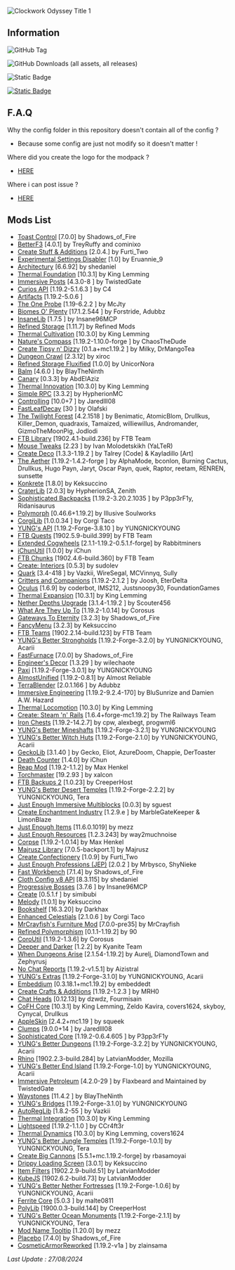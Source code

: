 
![Clockwork Odyssey Title 1](https://github.com/user-attachments/assets/34f509eb-31fc-409b-8b5d-1ed4800ddab4)

## Information

![GitHub Tag](https://img.shields.io/github/v/tag/RLLanonymous/Clockwork-Odyssey-Modpack?sort=date&style=for-the-badge&logo=gitbook)

![GitHub Downloads (all assets, all releases)](https://img.shields.io/github/downloads/RLLanonymous/Clockwork-Odyssey-Modpack/total?style=for-the-badge&logo=github&color=%23209403)

![Static Badge](https://img.shields.io/badge/Latest%20Minecraft%20Version%20Supported-1.19.2-%2307b1e0?style=for-the-badge)

[![Static Badge](https://img.shields.io/badge/Modpack%20Wiki-%23555555?style=for-the-badge)](https://github.com/RLLanonymous/Clockwork-Odyssey-Modpack/wiki)


## F.A.Q

Why the config folder in this repository doesn't contain all of the config ?

- Because some config are just not modify so it doesn't matter !

Where did you create the logo for the modpack ?

- [HERE](https://www.titlemc.app/)

Where i can post issue ? 

- [HERE](https://github.com/RLLanonymous/Clockwork-Odyssey-Modpack/issues)

## Mods List

- [Toast Control](https://www.curseforge.com/projects/271740) [7.0.0] by Shadows_of_Fire
- [BetterF3](https://www.curseforge.com/projects/401648) [4.0.1] by TreyRuffy and cominixo
- [Create Stuff & Additions](https://www.curseforge.com/projects/466792) [2.0.4.] by Furti_Two
- [Experimental Settings Disabler](https://www.curseforge.com/projects/926083) [1.0] by Eruannie_9
- [Architectury](https://www.curseforge.com/projects/419699) [6.6.92] by shedaniel
- [Thermal Foundation](https://www.curseforge.com/projects/222880) [10.3.1] by King Lemming
- [Immersive Posts](https://www.curseforge.com/projects/314645) [4.3.0-8
] by TwistedGate
- [Curios API](https://www.curseforge.com/projects/309927) [1.19.2-5.1.6.3
] by C4
- [Artifacts](https://www.curseforge.com/projects/312353) [1.19.2-5.0.6
]
- [The One Probe](https://www.curseforge.com/projects/245211) [1.19-6.2.2
] by McJty
- [Biomes O' Plenty](https://www.curseforge.com/projects/220318) [17.1.2.544
] by Forstride, Adubbz
- [InsaneLib](https://www.curseforge.com/projects/465109) [1.7.5
] by Insane96MCP
- [Refined Storage](https://www.curseforge.com/projects/243076) [1.11.7] by Refined Mods
- [Thermal Cultivation](https://www.curseforge.com/projects/271835) [10.3.0] by King Lemming
- [Nature's Compass](https://www.curseforge.com/projects/252848) [1.19.2-1.10.0-forge
] by ChaosTheDude
- [Create Tipsy n' Dizzy](https://www.curseforge.com/projects/952062) [0.1.a+mc1.19.2
] by Milky, DrMangoTea
- [Dungeon Crawl](https://www.curseforge.com/projects/324973) [2.3.12] by xiroc
- [Refined Storage Fluxified](https://www.curseforge.com/projects/383669) [1.0.0] by UnicorNora
- [Balm](https://www.curseforge.com/projects/531761) [4.6.0
] by BlayTheNinth
- [Canary](https://www.curseforge.com/projects/665658) [0.3.3] by AbdElAziz
- [Thermal Innovation](https://www.curseforge.com/projects/291737) [10.3.0] by King Lemming
- [Simple RPC](https://www.curseforge.com/projects/411816) [3.3.2] by HypherionMC
- [Controlling](https://www.curseforge.com/projects/250398) [10.0+7
] by Jaredlll08
- [FastLeafDecay](https://www.curseforge.com/projects/230976) [30
] by Olafski
- [The Twilight Forest](https://www.curseforge.com/projects/227639) [4.2.1518
] by Benimatic, AtomicBlom, Drullkus, Killer_Demon, quadraxis, Tamaized, williewillus, Andromander, GizmoTheMoonPig, Jodlodi
- [FTB Library](https://www.curseforge.com/projects/404465) [1902.4.1-build.236] by FTB Team
- [Mouse Tweaks](https://www.curseforge.com/projects/60089) [2.23
] by Ivan Molodetskikh (YaLTeR)
- [Create Deco](https://www.curseforge.com/projects/509285) [1.3.3-1.19.2
] by Talrey [Code] & Kayladillo [Art]
- [The Aether](https://www.curseforge.com/projects/255308) [1.19.2-1.4.2-forge
] by AlphaMode, bconlon, Burning Cactus, Drullkus, Hugo Payn, Jaryt, Oscar Payn, quek, Raptor, reetam, RENREN, sunsette
- [Konkrete](https://www.curseforge.com/projects/410295) [1.8.0] by Keksuccino
- [CraterLib](https://www.curseforge.com/projects/867099) [2.0.3] by HypherionSA, Zenith
- [Sophisticated Backpacks](https://www.curseforge.com/projects/422301) [1.19.2-3.20.2.1035
] by P3pp3rF1y, Ridanisaurus
- [Polymorph](https://www.curseforge.com/projects/388800) [0.46.6+1.19.2] by Illusive Soulworks
- [CorgiLib](https://www.curseforge.com/projects/693313) [1.0.0.34
] by Corgi Taco
- [YUNG's API](https://www.curseforge.com/projects/421850) [1.19.2-Forge-3.8.10
] by YUNGNICKYOUNG
- [FTB Quests](https://www.curseforge.com/projects/289412) [1902.5.9-build.399] by FTB Team
- [Extended Cogwheels](https://www.curseforge.com/projects/739973) [2.1.1-1.19.2-0.5.1.f-forge] by Rabbitminers
- [iChunUtil](https://www.curseforge.com/projects/229060) [1.0.0] by iChun
- [FTB Chunks](https://www.curseforge.com/projects/314906) [1902.4.6-build.360] by FTB Team
- [Create: Interiors](https://www.curseforge.com/projects/906239) [0.5.3] by sudolev
- [Quark](https://www.curseforge.com/projects/243121) [3.4-418
] by Vazkii, WireSegal, MCVinnyq, Sully
- [Critters and Companions](https://www.curseforge.com/projects/574913) [1.19.2-2.1.2
] by Joosh, EterDelta
- [Oculus](https://www.curseforge.com/projects/581495) [1.6.9] by coderbot, IMS212, Justsnoopy30, FoundationGames
- [Thermal Expansion](https://www.curseforge.com/projects/69163) [10.3.1] by King Lemming
- [Nether Depths Upgrade](https://www.curseforge.com/projects/670011) [3.1.4-1.19.2
] by Scouter456
- [What Are They Up To](https://www.curseforge.com/projects/945479) [1.19.2-1.0.14] by Corosus
- [Gateways To Eternity](https://www.curseforge.com/projects/417802) [3.2.3] by Shadows_of_Fire
- [FancyMenu](https://www.curseforge.com/projects/367706) [3.2.3] by Keksuccino
- [FTB Teams](https://www.curseforge.com/projects/404468) [1902.2.14-build.123] by FTB Team
- [YUNG's Better Strongholds](https://www.curseforge.com/projects/465575) [1.19.2-Forge-3.2.0] by YUNGNICKYOUNG, Acarii
- [FastFurnace](https://www.curseforge.com/projects/299540) [7.0.0] by Shadows_of_Fire
- [Engineer's Decor](https://www.curseforge.com/projects/313866) [1.3.29
] by wilechaote
- [Paxi](https://www.curseforge.com/projects/515708) [1.19.2-Forge-3.0.1] by YUNGNICKYOUNG
- [AlmostUnified](https://www.curseforge.com/projects/633823) [1.19.2-0.8.1] by Almost Reliable
- [TerraBlender](https://www.curseforge.com/projects/563928) [2.0.1.166
] by Adubbz
- [Immersive Engineering](https://www.curseforge.com/projects/231951) [1.19.2-9.2.4-170] by BluSunrize and Damien A.W. Hazard
- [Thermal Locomotion](https://www.curseforge.com/projects/406959) [10.3.0] by King Lemming
- [Create: Steam 'n' Rails](https://www.curseforge.com/projects/688231) [1.6.4+forge-mc1.19.2] by The Railways Team
- [Iron Chests](https://www.curseforge.com/projects/228756) [1.19.2-14.2.7] by cpw, alexbegt, progwml6
- [YUNG's Better Mineshafts](https://www.curseforge.com/projects/389665) [1.19.2-Forge-3.2.1] by YUNGNICKYOUNG
- [YUNG's Better Witch Huts](https://www.curseforge.com/projects/631401) [1.19.2-Forge-2.1.0] by YUNGNICKYOUNG, Acarii
- [GeckoLib](https://www.curseforge.com/projects/388172) [3.1.40
] by Gecko, Eliot, AzureDoom, Chappie, DerToaster
- [Death Counter](https://www.curseforge.com/projects/229068) [1.4.0] by iChun
- [Reap Mod](https://www.curseforge.com/projects/244256) [1.19.2-1.1.2] by Max Henkel
- [Torchmaster](https://www.curseforge.com/projects/254268) [19.2.93
] by xalcon
- [FTB Backups 2](https://www.curseforge.com/projects/622737) [1.0.23] by CreeperHost
- [YUNG's Better Desert Temples](https://www.curseforge.com/projects/631016) [1.19.2-Forge-2.2.2] by YUNGNICKYOUNG, Tera
- [Just Enough Immersive Multiblocks](https://www.curseforge.com/projects/634571) [0.0.3] by sguest
- [Create Enchantment Industry](https://www.curseforge.com/projects/688768) [1.2.9.e
] by MarbleGateKeeper & LimonBlaze
- [Just Enough Items](https://www.curseforge.com/projects/238222) [11.6.0.1019] by mezz
- [Just Enough Resources](https://www.curseforge.com/projects/240630) [1.2.3.243] by way2muchnoise
- [Corpse](https://www.curseforge.com/projects/316582) [1.19.2-1.0.14] by Max Henkel
- [Majrusz Library](https://www.curseforge.com/projects/437409) [7.0.5-backport.1] by Majrusz
- [Create Confectionery](https://www.curseforge.com/projects/531834) [1.0.9] by Furti_Two
- [Just Enough Professions (JEP)](https://www.curseforge.com/projects/417645) [2.0.2
] by Mrbysco, ShyNieke
- [Fast Workbench](https://www.curseforge.com/projects/288885) [7.1.4] by Shadows_of_Fire
- [Cloth Config v8 API](https://www.curseforge.com/projects/348521) [8.3.115] by shedaniel
- [Progressive Bosses](https://www.curseforge.com/projects/289466) [3.7.6
] by Insane96MCP
- [Create](https://www.curseforge.com/projects/328085) [0.5.1.f
] by simibubi
- [Melody](https://www.curseforge.com/projects/938643) [1.0.1] by Keksuccino
- [Bookshelf](https://www.curseforge.com/projects/228525) [16.3.20] by Darkhax
- [Enhanced Celestials](https://www.curseforge.com/projects/438447) [2.1.0.6
] by Corgi Taco
- [MrCrayfish's Furniture Mod](https://www.curseforge.com/projects/55438) [7.0.0-pre35] by MrCrayfish
- [Refined Polymorphism](https://www.curseforge.com/projects/943086) [0.1.1-1.19.2] by 90
- [CoroUtil](https://www.curseforge.com/projects/237749) [1.19.2-1.3.6] by Corosus
- [Deeper and Darker](https://www.curseforge.com/projects/659011) [1.2.2] by Kyanite Team
- [When Dungeons Arise](https://www.curseforge.com/projects/442508) [2.1.54-1.19.2] by Aurelj, DiamondTown and Zephyrusj
- [No Chat Reports](https://www.curseforge.com/projects/634062) [1.19.2-v1.5.1] by Aizistral
- [YUNG's Extras](https://www.curseforge.com/projects/480006) [1.19.2-Forge-3.1.0] by YUNGNICKYOUNG, Acarii
- [Embeddium](https://www.curseforge.com/projects/908741) [0.3.18.1+mc1.19.2] by embeddedt
- [Create Crafts & Additions](https://www.curseforge.com/projects/439890) [1.19.2-1.2.3
] by MRH0
- [Chat Heads](https://www.curseforge.com/projects/407206) [0.12.13] by dzwdz, Fourmisain
- [CoFH Core](https://www.curseforge.com/projects/69162) [10.3.1] by King Lemming, Zeldo Kavira, covers1624, skyboy, Cynycal, Drullkus
- [AppleSkin](https://www.curseforge.com/projects/248787) [2.4.2+mc1.19
] by squeek
- [Clumps](https://www.curseforge.com/projects/256717) [9.0.0+14
] by Jaredlll08
- [Sophisticated Core](https://www.curseforge.com/projects/618298) [1.19.2-0.6.4.605
] by P3pp3rF1y
- [YUNG's Better Dungeons](https://www.curseforge.com/projects/510089) [1.19.2-Forge-3.2.2] by YUNGNICKYOUNG, Acarii
- [Rhino](https://www.curseforge.com/projects/416294) [1902.2.3-build.284] by LatvianModder, Mozilla
- [YUNG's Better End Island](https://www.curseforge.com/projects/901344) [1.19.2-Forge-1.0] by YUNGNICKYOUNG, Acarii
- [Immersive Petroleum](https://www.curseforge.com/projects/268250) [4.2.0-29
] by Flaxbeard and Maintained by TwistedGate
- [Waystones](https://www.curseforge.com/projects/245755) [11.4.2
] by BlayTheNinth
- [YUNG's Bridges](https://www.curseforge.com/projects/536660) [1.19.2-Forge-3.1.0] by YUNGNICKYOUNG
- [AutoRegLib](https://www.curseforge.com/projects/250363) [1.8.2-55
] by Vazkii
- [Thermal Integration](https://www.curseforge.com/projects/626708) [10.3.0] by King Lemming
- [Lightspeed](https://modrinth.com/mod/US93mifm) [1.19.2-1.1.0
] by CCr4ft3r
- [Thermal Dynamics](https://www.curseforge.com/projects/227443) [10.3.0] by King Lemming, covers1624
- [YUNG's Better Jungle Temples](https://www.curseforge.com/projects/897669) [1.19.2-Forge-1.0.1] by YUNGNICKYOUNG, Tera
- [Create Big Cannons](https://www.curseforge.com/projects/646668) [5.5.1+mc.1.19.2-forge] by rbasamoyai
- [Drippy Loading Screen](https://www.curseforge.com/projects/511770) [3.0.1] by Keksuccino
- [Item Filters](https://www.curseforge.com/projects/309674) [1902.2.9-build.51] by LatvianModder
- [KubeJS](https://www.curseforge.com/projects/238086) [1902.6.2-build.73] by LatvianModder
- [YUNG's Better Nether Fortresses](https://www.curseforge.com/projects/817651) [1.19.2-Forge-1.0.6] by YUNGNICKYOUNG, Acarii
- [Ferrite Core](https://www.curseforge.com/projects/429235) [5.0.3
] by malte0811
- [PolyLib](https://www.curseforge.com/projects/576589) [1900.0.3-build.144] by CreeperHost
- [YUNG's Better Ocean Monuments](https://www.curseforge.com/projects/689238) [1.19.2-Forge-2.1.1] by YUNGNICKYOUNG, Tera
- [Mod Name Tooltip](https://www.curseforge.com/projects/238747) [1.20.0] by mezz
- [Placebo](https://www.curseforge.com/projects/283644) [7.4.0] by Shadows_of_Fire
- [CosmeticArmorReworked](https://www.curseforge.com/projects/237307) [1.19.2-v1a
] by zlainsama

 *Last Update : 27/08/2024*
